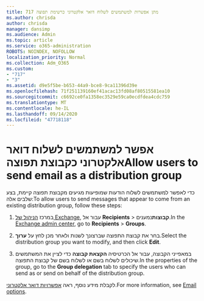 ```yaml
---
title: 717 מתן אפשרות למשתמשים לשלוח דואר אלקטרוני כרשימת תפוצה
ms.author: chrisda
author: chrisda
manager: dansimp
ms.audience: Admin
ms.topic: article
ms.service: o365-administration
ROBOTS: NOINDEX, NOFOLLOW
localization_priority: Normal
ms.collection: Adm_O365
ms.custom:
- "717"
- "3"
ms.assetid: d9e5f5be-b653-44a9-bce8-9ca11396d39e
ms.openlocfilehash: 71f251139160ef41acac13fd08af80515581ea10
ms.sourcegitcommit: c6692ce0fa1358ec3529e59ca0ecdfdea4cdc759
ms.translationtype: MT
ms.contentlocale: he-IL
ms.lasthandoff: 09/14/2020
ms.locfileid: "47718118"
---
```

# <a name="allow-users-to-send-email-as-a-distribution-group"></a><span data-ttu-id="cb949-102">אפשר למשתמשים לשלוח דואר אלקטרוני כקבוצת תפוצה</span><span class="sxs-lookup"><span data-stu-id="cb949-102">Allow users to send email as a distribution group</span></span>

<span data-ttu-id="cb949-103">כדי לאפשר למשתמשים לשלוח הודעות שמופיעות מגיעים מקבוצת תפוצה קיימת, בצע שלבים אלה:</span><span class="sxs-lookup"><span data-stu-id="cb949-103">To allow users to send messages that appear to come from an existing distribution group, follow these steps:</span></span>

1. <span data-ttu-id="cb949-104">במרכז [הניהול של Exchange](https://outlook.office365.com/ecp/), עבור אל **Recipients** \> **קבוצות**נמענים.</span><span class="sxs-lookup"><span data-stu-id="cb949-104">In the [Exchange admin center](https://outlook.office365.com/ecp/), go to **Recipients** \> **Groups**.</span></span>

2. <span data-ttu-id="cb949-105">בחר את קבוצת התפוצה שברצונך לשנות ולאחר מכן לחץ על **ערוך**.</span><span class="sxs-lookup"><span data-stu-id="cb949-105">Select the distribution group you want to modify, and then click **Edit**.</span></span>

3. <span data-ttu-id="cb949-106">במאפייני הקבוצה, עבור אל הכרטיסיה **הקצאת קבוצה** כדי לציין את המשתמשים שיכולים לשלוח בשם או לשלוח בשם של קבוצת התפוצה.</span><span class="sxs-lookup"><span data-stu-id="cb949-106">In the properties of the group, go to the **Group delegation** tab to specify the users who can send as or send on behalf of the distribution group.</span></span>

<span data-ttu-id="cb949-107">לקבלת מידע נוסף, ראה [אפשרויות דואר אלקטרוני](https://technet.microsoft.com/library/bb124513.aspx#groupdelegation).</span><span class="sxs-lookup"><span data-stu-id="cb949-107">For more information, see [Email options](https://technet.microsoft.com/library/bb124513.aspx#groupdelegation).</span></span>
